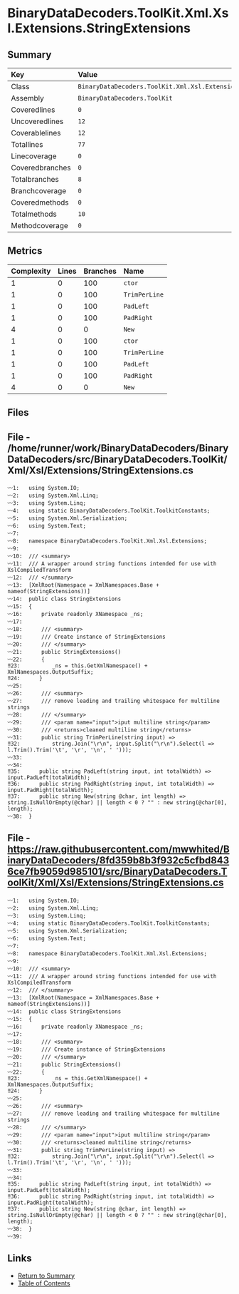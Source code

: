 ﻿# BinaryDataDecoders.ToolKit.Xml.Xsl.Extensions.StringExtensions

## Summary

| Key             | Value                                                            |
| :-------------- | :--------------------------------------------------------------- |
| Class           | `BinaryDataDecoders.ToolKit.Xml.Xsl.Extensions.StringExtensions` |
| Assembly        | `BinaryDataDecoders.ToolKit`                                     |
| Coveredlines    | `0`                                                              |
| Uncoveredlines  | `12`                                                             |
| Coverablelines  | `12`                                                             |
| Totallines      | `77`                                                             |
| Linecoverage    | `0`                                                              |
| Coveredbranches | `0`                                                              |
| Totalbranches   | `8`                                                              |
| Branchcoverage  | `0`                                                              |
| Coveredmethods  | `0`                                                              |
| Totalmethods    | `10`                                                             |
| Methodcoverage  | `0`                                                              |

## Metrics

| Complexity | Lines | Branches | Name          |
| :--------- | :---- | :------- | :------------ |
| 1          | 0     | 100      | `ctor`        |
| 1          | 0     | 100      | `TrimPerLine` |
| 1          | 0     | 100      | `PadLeft`     |
| 1          | 0     | 100      | `PadRight`    |
| 4          | 0     | 0        | `New`         |
| 1          | 0     | 100      | `ctor`        |
| 1          | 0     | 100      | `TrimPerLine` |
| 1          | 0     | 100      | `PadLeft`     |
| 1          | 0     | 100      | `PadRight`    |
| 4          | 0     | 0        | `New`         |

## Files

## File - /home/runner/work/BinaryDataDecoders/BinaryDataDecoders/src/BinaryDataDecoders.ToolKit/Xml/Xsl/Extensions/StringExtensions.cs

```CSharp
〰1:   using System.IO;
〰2:   using System.Xml.Linq;
〰3:   using System.Linq;
〰4:   using static BinaryDataDecoders.ToolKit.ToolkitConstants;
〰5:   using System.Xml.Serialization;
〰6:   using System.Text;
〰7:   
〰8:   namespace BinaryDataDecoders.ToolKit.Xml.Xsl.Extensions;
〰9:   
〰10:  /// <summary>
〰11:  /// A wrapper around string functions intended for use with XslCompiledTransform
〰12:  /// </summary>
〰13:  [XmlRoot(Namespace = XmlNamespaces.Base + nameof(StringExtensions))]
〰14:  public class StringExtensions
〰15:  {
〰16:      private readonly XNamespace _ns;
〰17:  
〰18:      /// <summary>
〰19:      /// Create instance of StringExtensions
〰20:      /// </summary>
〰21:      public StringExtensions()
〰22:      {
‼23:          _ns = this.GetXmlNamespace() + XmlNamespaces.OutputSuffix;
‼24:      }
〰25:  
〰26:      /// <summary>
〰27:      /// remove leading and trailing whitespace for multiline strings
〰28:      /// </summary>
〰29:      /// <param name="input">iput multiline string</param>
〰30:      /// <returns>cleaned multiline string</returns>
〰31:      public string TrimPerLine(string input) =>
‼32:          string.Join("\r\n", input.Split("\r\n").Select(l => l.Trim().Trim('\t', '\r', '\n', ' ')));
〰33:  
〰34:  
‼35:      public string PadLeft(string input, int totalWidth) => input.PadLeft(totalWidth);
‼36:      public string PadRight(string input, int totalWidth) => input.PadRight(totalWidth);
‼37:      public string New(string @char, int length) => string.IsNullOrEmpty(@char) || length < 0 ? "" : new string(@char[0], length);
〰38:  }
```

## File - https://raw.githubusercontent.com/mwwhited/BinaryDataDecoders/8fd359b8b3f932c5cfbd8436ce7fb9059d985101/src/BinaryDataDecoders.ToolKit/Xml/Xsl/Extensions/StringExtensions.cs

```CSharp
〰1:   using System.IO;
〰2:   using System.Xml.Linq;
〰3:   using System.Linq;
〰4:   using static BinaryDataDecoders.ToolKit.ToolkitConstants;
〰5:   using System.Xml.Serialization;
〰6:   using System.Text;
〰7:   
〰8:   namespace BinaryDataDecoders.ToolKit.Xml.Xsl.Extensions;
〰9:   
〰10:  /// <summary>
〰11:  /// A wrapper around string functions intended for use with XslCompiledTransform
〰12:  /// </summary>
〰13:  [XmlRoot(Namespace = XmlNamespaces.Base + nameof(StringExtensions))]
〰14:  public class StringExtensions
〰15:  {
〰16:      private readonly XNamespace _ns;
〰17:  
〰18:      /// <summary>
〰19:      /// Create instance of StringExtensions
〰20:      /// </summary>
〰21:      public StringExtensions()
〰22:      {
‼23:          _ns = this.GetXmlNamespace() + XmlNamespaces.OutputSuffix;
‼24:      }
〰25:  
〰26:      /// <summary>
〰27:      /// remove leading and trailing whitespace for multiline strings
〰28:      /// </summary>
〰29:      /// <param name="input">iput multiline string</param>
〰30:      /// <returns>cleaned multiline string</returns>
〰31:      public string TrimPerLine(string input) =>
‼32:          string.Join("\r\n", input.Split("\r\n").Select(l => l.Trim().Trim('\t', '\r', '\n', ' ')));
〰33:  
〰34:  
‼35:      public string PadLeft(string input, int totalWidth) => input.PadLeft(totalWidth);
‼36:      public string PadRight(string input, int totalWidth) => input.PadRight(totalWidth);
‼37:      public string New(string @char, int length) => string.IsNullOrEmpty(@char) || length < 0 ? "" : new string(@char[0], length);
〰38:  }
〰39:  
```

## Links

* [Return to Summary](Summary.md)
* [Table of Contents](../TOC.md)

